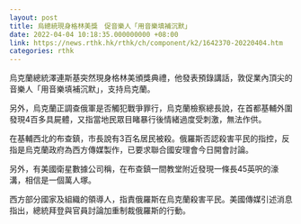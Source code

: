 ```yaml
---
layout: post
title: 烏總統現身格林美獎　促音樂人「用音樂填補沉默」
date: 2022-04-04 10:18:35.000000000 +08:00
link: https://news.rthk.hk/rthk/ch/component/k2/1642370-20220404.htm
categories: rthk
---
```


烏克蘭總統澤連斯基突然現身格林美頒獎典禮，他發表預錄講話，敦促業內頂尖的音樂人「用音樂填補沉默」，支持烏克蘭。

另外，烏克蘭正調查俄軍是否觸犯戰爭罪行，烏克蘭檢察總長說，在首都基輔外圍發現4百多具屍體，又指當地民眾目睹暴行後情緒過度受刺激，無法作供。

在基輔西北的布查鎮，市長說有3百名居民被殺。俄羅斯否認殺害平民的指控，反指是烏克蘭政府為西方傳媒製作，已要求聯合國安理會今日開會討論。

另外，有美國衛星數據公司稱，在布查鎮一間教堂附近發現一條長45英呎的濠溝，相信是一個萬人塚。

西方部分國家及組織的領導人，指責俄羅斯在烏克蘭殺害平民。美國傳媒引述消息指出，總統拜登與官員討論加重制裁俄羅斯的行動。
